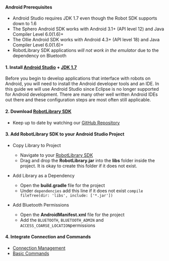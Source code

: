 #### Android Prerequisites

- Android Studio requires JDK 1.7 even though the Robot SDK supports down to 1.6
- The Sphero Android SDK works with Android 3.1+ (API level 12) and Java Compiler Level 6.0(1.6)+
- The Ollie Android SDK works with Android 4.3+ (API level 18) and Java Compiler Level 6.0(1.6)+
- RobotLibrary SDK applications *will not work in the emulator* due to the dependency on Bluetooth

#### 1. Install [Android Studio](http://developer.android.com/sdk/index.html) + [JDK 1.7](http://www.oracle.com/technetwork/java/javase/downloads/jdk7-downloads-1880260.html)
Before you begin to develop applications that interface with robots on Android, you will need to install the Android developer tools and an IDE. In this guide we will use Android Studio since Eclipse is no longer supported for Android development. There are many other well written Android IDEs out there and these configuration steps are most often still applicable.

#### 2. Download [RobotLibrary SDK](https://github.com/orbotix/Sphero-Android-SDK/zipball/master)
- Keep up to date by watching our [GitHub Repository](https://github.com/orbotix/Sphero-Android-SDK)

#### 3. Add RobotLibrary SDK to your Android Studio Project
- Copy Library to Project
 	- Navigate to your [RobotLibrary SDK](https://github.com/orbotix/Sphero-Android-SDK/zipball/master)
 	- Drag and drop the **RobotLibrary.jar** into the **libs** folder inside the project. It is okay to create this folder if it does not exist.
- Add Library as a Dependency
	- Open the **build.gradle** file for the project
	- Under ```dependencies``` add this line if it does not exist ```compile fileTree(dir: 'libs', include: ['*.jar'])```

- Add Bluetooth Permissions
	- Open the **AndroidManifest.xml** file for the project
	- Add the ```BLUETOOTH```, ```BLUETOOTH_ADMIN``` and ```ACCESS_COARSE_LOCATION```permissions

#### 4. Integrate Connection and Commands

- [Connection Management](/sdk-documentation/connection-management)	
- [Basic Commands](/sdk-documentation/basic-commands)
